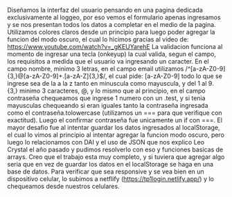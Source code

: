 Diseñamos la interfaz del usuario pensando en una pagina dedicada exclusivamente al loggeo, por eso vemos el formulario apenas ingresamos y se nos presentan todos los datos a completar en el medio de la pagina.
Utilizamos colores claros desde un principio para luego poder agregar la funcion del modo oscuro, el cual lo hicimos gracias al video de: https://www.youtube.com/watch?v=_gKEUYarehE
La validacion funciona al momento de ingresar una tecla (onkeyup) la cual valida, segun el campo, los requisitos a medida que el usuario va ingresando un caracter.
En el campo nombre, minimo 3 letras, en el campo email utilizamos /^[a-zA-Z0-9]{3,}@[a-zA-Z0-9]+\.[a-zA-Z]{3,}$/, el cual pide: [a-zA-Z0-9] todo lo que se ingrese sea de la a la z tanto en minuscula como mayuscula, y del 1 al 9. {3,} minimo 3 caracteres, @, y lo mismo que al principio, en el campo contraseña chequeamos que ingrese 1 numero con un .test, y si tenia mayusculas chequeando si eran iguales tanto la contraseña ingresada como el contraseña.tolowercase (utilizamos un === para que verifique con exactitud). Luego el confirmar contraseña fue unicamente un if con ===.
El mayor desafio fue al intentar guardar los datos ingresados al localStorage, el cual lo vimos al principio al intentar agregar la funcion modo oscuro, pero luego lo relacionamos con DAI y el uso de JSON que nos explico Leo Crystal el año pasado y pudimos resolverlo con eso y funciones basicas de arrays.
Creo que el trabajo esta muy completo, y si tuviera que agregar algo seria que en vez de guardar los datos en el localStorage se haga en una base de datos.
Para verificar que sea responsive y se vea bien en un dispositivo celular, lo subimos a netflify (https://tp1login.netlify.app/) y lo chequeamos desde nuestros celulares.
